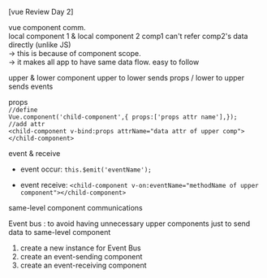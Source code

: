 [vue Review Day 2]  

vue component comm.  
	local component 1 & local component 2  comp1 can't refer comp2's data directly (unlike JS)  
		-> this is because of component scope.  
			-> it makes all app to have same data flow. easy to follow  

upper & lower component   upper to lower sends props  / lower to upper sends events  

props   
	`//define`  	
	`Vue.component('child-component',{ props:['props attr name'],});`  
	`//add attr`        
	`<child-component v-bind:props attrName="data attr of upper comp"></child-component>`

event & receive

- event occur:
	`this.$emit('eventName');`

- event receive:
    `<child-component v-on:eventName="methodName of upper component"></child-component>`


same-level component communications

Event bus : to avoid having unnecessary upper components just to send data to same-level component

 1. create a new instance for Event Bus
 2. create an event-sending component
 3. create an event-receiving component





